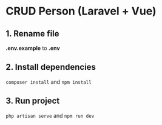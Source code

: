 # CRUD Person (Laravel + Vue)

## 1. Rename file
**.env.example** to **.env**

## 2. Install dependencies
`composer install` and `npm install`

## 3. Run project
`php artisan serve` and `npm run dev`